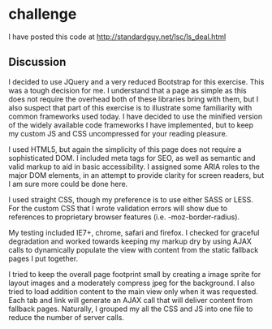 challenge
=========

I have posted this code at http://standardguy.net/lsc/ls_deal.html

Discussion
----------
I decided to use JQuery and a very reduced Bootstrap for this exercise.  This was a tough decision for me.  I understand that a page as simple as this does not require the overhead both of these libraries bring with them, but I also suspect that part of this exercise is to illustrate some familiarity with common frameworks used today.  I have decided to use the minified version of the widely available code frameworks I have implemented, but to keep my custom JS and CSS uncompressed for your reading pleasure.

I used HTML5, but again the simplicity of this page does not require a sophisticated DOM.  I included meta tags for SEO, as well as semantic and valid markup to aid in basic accessibility. I assigned some ARIA roles to the major DOM elements, in an attempt to provide clarity for screen readers, but I am sure more could be done here.

I used straight CSS, though my preference is to use either SASS or LESS. For the custom CSS that I wrote validation errors will show due to references to proprietary browser features (i.e. -moz-border-radius).

My testing included IE7+, chrome, safari and firefox.  I checked for graceful degradation and worked towards keeping my markup dry by using AJAX calls to dynamically populate the view with content from the static fallback pages I put together.

I tried to keep the overall page footprint small by creating a image sprite for layout images and a moderately compress jpeg for the background. I also tried to load addition content to the main view only when it was requested. Each tab and link will generate an AJAX call that will deliver content from fallback pages. Naturally, I grouped my all the CSS and JS into one file to reduce the number of server calls.
